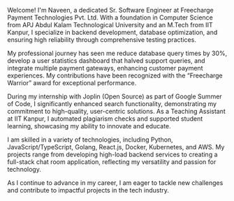 Welcome! I'm Naveen, a dedicated Sr. Software Engineer at Freecharge Payment Technologies Pvt. Ltd. With a foundation in Computer Science from APJ Abdul Kalam Technological University and an M.Tech from IIT Kanpur, I specialize in backend development, database optimization, and ensuring high reliability through comprehensive testing practices.

My professional journey has seen me reduce database query times by 30%, develop a user statistics dashboard that halved support queries, and integrate multiple payment gateways, enhancing customer payment experiences. My contributions have been recognized with the “Freecharge Warrior” award for exceptional performance.

During my internship with Joplin (Open Source) as part of Google Summer of Code, I significantly enhanced search functionality, demonstrating my commitment to high-quality, user-centric solutions. As a Teaching Assistant at IIT Kanpur, I automated plagiarism checks and supported student learning, showcasing my ability to innovate and educate.

I am skilled in a variety of technologies, including Python, JavaScript/TypeScript, Golang, React.js, Docker, Kubernetes, and AWS. My projects range from developing high-load backend services to creating a full-stack chat room application, reflecting my versatility and passion for technology.

As I continue to advance in my career, I am eager to tackle new challenges and contribute to impactful projects in the tech industry.